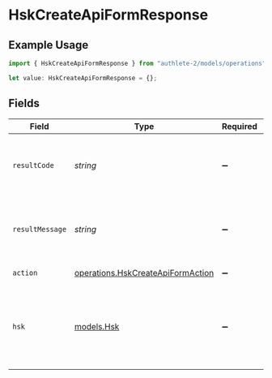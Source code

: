 # HskCreateApiFormResponse

## Example Usage

```typescript
import { HskCreateApiFormResponse } from "authlete-2/models/operations";

let value: HskCreateApiFormResponse = {};
```

## Fields

| Field                                                                                  | Type                                                                                   | Required                                                                               | Description                                                                            |
| -------------------------------------------------------------------------------------- | -------------------------------------------------------------------------------------- | -------------------------------------------------------------------------------------- | -------------------------------------------------------------------------------------- |
| `resultCode`                                                                           | *string*                                                                               | :heavy_minus_sign:                                                                     | The code which represents the result of the API call.                                  |
| `resultMessage`                                                                        | *string*                                                                               | :heavy_minus_sign:                                                                     | A short message which explains the result of the API call.                             |
| `action`                                                                               | [operations.HskCreateApiFormAction](../../models/operations/hskcreateapiformaction.md) | :heavy_minus_sign:                                                                     | Result of the API call                                                                 |
| `hsk`                                                                                  | [models.Hsk](../../models/hsk.md)                                                      | :heavy_minus_sign:                                                                     | Holds information about a key managed in an HSM (Hardware Security Module)<br/>        |